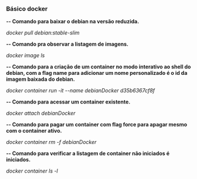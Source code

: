 ### Básico docker

**-- Comando para baixar o debian na versão reduzida.**

*docker pull debian:stable-slim*

**-- Comando pra observar a listagem de imagens.**

*docker image ls*

**-- Comando para a criação de um container no modo interativo ao shell do debian, com a flag name para adicionar um nome personalizado é o id da imagem baixada do debian.**

*docker container run -it --name debianDocker d35b6367cf8f*

**-- Comando para acessar um container existente.**

*docker attach debianDocker*

**-- Comando para pagar um container com flag force para apagar mesmo com o container ativo.**

*docker container rm -f debianDocker*

**-- Comando para verificar a listagem de container não iniciados é iniciados.**

*docker container ls -l*
